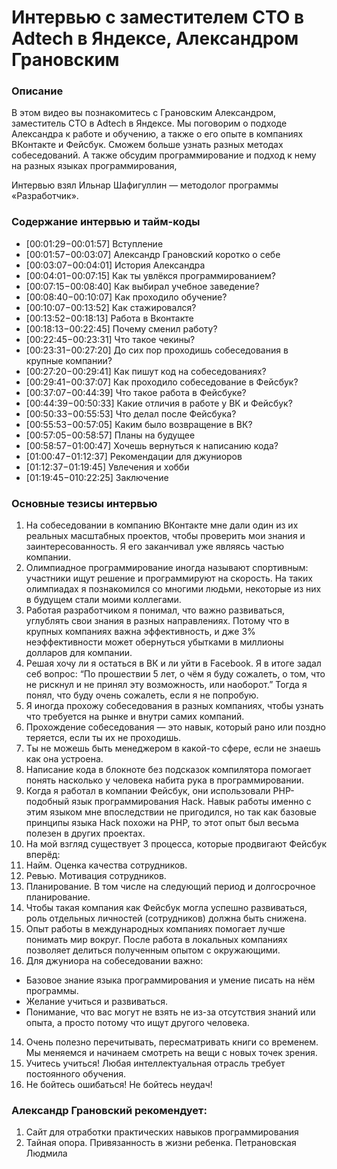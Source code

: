 # Интервью с заместителем СТО в Adtech в Яндексе, Александром Грановским

### Описание
В этом видео вы познакомитесь с Грановским Александром, заместитель СТО в Adtech в Яндексе. Мы поговорим о подходе Александра к работе и обучению, а также о его опыте в компаниях ВКонтакте и Фейсбук. Сможем больше узнать разных методах собеседований. А также обсудим программирование и подход к нему на разных языках программирования,

Интервью взял Ильнар Шафигуллин — методолог программы «Разработчик».

### Содержание интервью и тайм-коды
- [00:01:29−00:01:57] Вступление
- [00:01:57−00:03:07] Александр Грановский коротко о себе
- [00:03:07−00:04:01] История Александра
- [00:04:01−00:07:15] Как ты увлёкся программированием?
- [00:07:15−00:08:40] Как выбирал учебное заведение?
- [00:08:40−00:10:07] Как проходило обучение?
- [00:10:07−00:13:52] Как стажировался?
- [00:13:52−00:18:13] Работа в Вконтакте
- [00:18:13−00:22:45] Почему сменил работу?
- [00:22:45−00:23:31] Что такое чекины?
- [00:23:31−00:27:20] До сих пор проходишь собеседования в крупные компании?
- [00:27:20−00:29:41] Как пишут код на собеседованиях?
- [00:29:41−00:37:07] Как проходило собеседование в Фейсбук?
- [00:37:07−00:44:39] Что такое работа в Фейсбуке?
- [00:44:39−00:50:33] Какие отличия в работе у ВК и Фейсбук?
- [00:50:33−00:55:53] Что делал после Фейсбука?
- [00:55:53−00:57:05] Каким было возвращение в ВК?
- [00:57:05−00:58:57] Планы на будущее
- [00:58:57−01:00:47] Хочешь вернуться к написанию кода?
- [01:00:47−01:12:37] Рекомендации для джуниоров
- [01:12:37−01:19:45] Увлечения и хобби
- [01:19:45−010:22:25] Заключение

### Основные тезисы интервью
1. На собеседовании в компанию ВКонтакте мне дали один из их реальных масштабных проектов, чтобы проверить мои знания и заинтересованность. Я его заканчивал уже являясь частью компании.
2. Олимпиадное программирование иногда называют спортивным: участники ищут решение и программируют на скорость. На таких олимпиадах я познакомился со многими людьми, некоторые из них в будущем стали моими коллегами.
3. Работая разработчиком я понимал, что важно развиваться, углублять свои знания в разных направлениях. Потому что в крупных компаниях важна эффективность, и дже 3% неэффективности может обернуться убытками в миллионы долларов для компании.
4. Решая хочу ли я остаться в ВК и ли уйти в Facebook. Я в итоге задал себ вопрос: “По прошествии 5 лет, о чём я буду сожалеть, о том, что не рискнул и не принял эту возможность, или наоборот.” Тогда я понял, что буду очень сожалеть, если я не попробую.
5. Я иногда прохожу собеседования в разных компаниях, чтобы узнать что требуется на рынке и внутри самих компаний.
6. Прохождение собеседования — это навык, который рано или поздно теряется, если ты их не проходишь.
7. Ты не можешь быть менеджером в какой-то сфере, если не знаешь как она устроена.
8. Написание кода в блокноте без подсказок компилятора помогает понять насколько у человека набита рука в программировании.
9. Когда я работал в компании Фейсбук, они использовали PHP-подобный язык программирования Hack. Навык работы именно с этим языком мне впоследствии не пригодился, но так как базовые принципы языка Hack похожи на PHP, то этот опыт был весьма полезен в других проектах.
10. На мой взгляд существует 3 процесса, которые продвигают Фейсбук вперёд:
1. Найм. Оценка качества сотрудников.
2. Ревью. Мотивация сотрудников.
3. Планирование. В том числе на следующий период и долгосрочное планирование.
11. Чтобы такая компания как Фейсбук могла успешно развиваться, роль отдельных личностей (сотрудников) должна быть снижена.
12. Опыт работы в международных компаниях помогает лучше понимать мир вокруг. После работа в локальных компаниях позволяет делиться полученным опытом с окружающими.
13. Для джуниора на собеседовании важно:
- Базовое знание языка программирования и умение писать на нём программы.
- Желание учиться и развиваться.
- Понимание, что вас могут не взять не из-за отсутствия знаний или опыта, а просто потому что ищут другого человека.
14. Очень полезно перечитывать, пересматривать книги со временем. Мы меняемся и начинаем смотреть на вещи с новых точек зрения.
15. Учитесь учиться! Любая интеллектуальная отрасль требует постоянного обучения.
16. Не бойтесь ошибаться! Не бойтесь неудач!

### Александр Грановский рекомендует:
1. Сайт для отработки практических навыков программирования
2. Тайная опора. Привязанность в жизни ребенка. Петрановская Людмила

